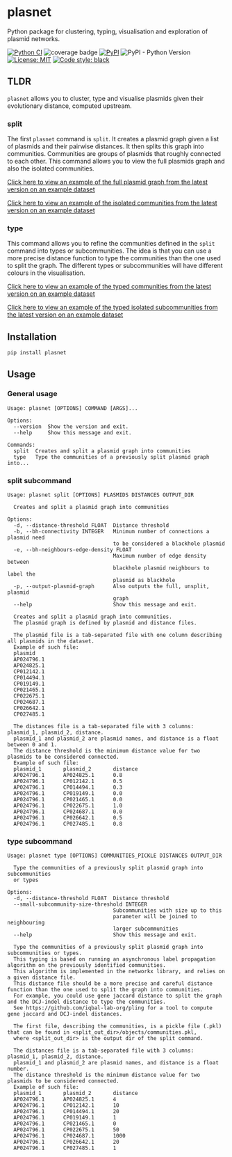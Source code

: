 # plasnet

Python package for clustering, typing, visualisation and exploration of plasmid networks.

[![Python CI](https://github.com/leoisl/plasnet/actions/workflows/ci.yaml/badge.svg)](https://github.com/leoisl/plasnet/actions/workflows/ci.yaml/badge.svg)
![coverage badge](./coverage.svg)
[![PyPI](https://img.shields.io/pypi/v/plasnet)](https://pypi.org/project/plasnet/)
![PyPI - Python Version](https://img.shields.io/pypi/pyversions/plasnet)
[![License: MIT](https://img.shields.io/badge/License-MIT-yellow.svg)](https://opensource.org/licenses/MIT)
[![Code style: black](https://img.shields.io/badge/code%20style-black-000000.svg)](https://github.com/psf/black)

## TLDR

`plasnet` allows you to cluster, type and visualise plasmids given their evolutionary distance, computed upstream.

### split

The first `plasnet` command is `split`. It creates a plasmid graph given a list of plasmids and their pairwise distances.
It then splits this graph into communities. Communities are groups of plasmids that roughly connected to each other.
This command allows you to view the full plasmids graph and also the isolated communities.

[Click here to view an example of the full plasmid graph from the latest version on an example dataset](https://leoisl.github.io/plasnet/split_out/visualisations/single_graph/single_graph.html)

[Click here to view an example of the isolated communities from the latest version on an example dataset](https://leoisl.github.io/plasnet/split_out/visualisations/communities/index.html)

### type

This command allows you to refine the communities defined in the `split` command into types or subcommunities.
The idea is that you can use a more precise distance function to type the communities than the one used to split the graph.
The different types or subcommunities will have different colours in the visualisation.

[Click here to view an example of the typed communities from the latest version on an example dataset](https://leoisl.github.io/plasnet/type_out/visualisations/communities/index.html)

[Click here to view an example of the typed isolated subcommunities from the latest version on an example dataset](https://leoisl.github.io/plasnet/type_out/visualisations/subcommunities/index.html)


## Installation

```
pip install plasnet
```

## Usage

### General usage

```
Usage: plasnet [OPTIONS] COMMAND [ARGS]...

Options:
  --version  Show the version and exit.
  --help     Show this message and exit.

Commands:
  split  Creates and split a plasmid graph into communities
  type   Type the communities of a previously split plasmid graph into...
```

### split subcommand

```
Usage: plasnet split [OPTIONS] PLASMIDS DISTANCES OUTPUT_DIR

  Creates and split a plasmid graph into communities

Options:
  -d, --distance-threshold FLOAT  Distance threshold
  -b, --bh-connectivity INTEGER   Minimum number of connections a plasmid need
                                  to be considered a blackhole plasmid
  -e, --bh-neighbours-edge-density FLOAT
                                  Maximum number of edge density between
                                  blackhole plasmid neighbours to label the
                                  plasmid as blackhole
  -p, --output-plasmid-graph      Also outputs the full, unsplit, plasmid
                                  graph
  --help                          Show this message and exit.

  Creates and split a plasmid graph into communities.
  The plasmid graph is defined by plasmid and distance files.

  The plasmid file is a tab-separated file with one column describing all plasmids in the dataset.
  Example of such file:
  plasmid
  AP024796.1
  AP024825.1
  CP012142.1
  CP014494.1
  CP019149.1
  CP021465.1
  CP022675.1
  CP024687.1
  CP026642.1
  CP027485.1

  The distances file is a tab-separated file with 3 columns: plasmid_1, plasmid_2, distance.
  plasmid_1 and plasmid_2 are plasmid names, and distance is a float between 0 and 1.
  The distance threshold is the minimum distance value for two plasmids to be considered connected.
  Example of such file:
  plasmid_1       plasmid_2       distance
  AP024796.1      AP024825.1      0.8
  AP024796.1      CP012142.1      0.5
  AP024796.1      CP014494.1      0.3
  AP024796.1      CP019149.1      0.0
  AP024796.1      CP021465.1      0.0
  AP024796.1      CP022675.1      1.0
  AP024796.1      CP024687.1      0.0
  AP024796.1      CP026642.1      0.5
  AP024796.1      CP027485.1      0.8
```

### type subcommand

```
Usage: plasnet type [OPTIONS] COMMUNITIES_PICKLE DISTANCES OUTPUT_DIR

  Type the communities of a previously split plasmid graph into subcommunities
  or types

Options:
  -d, --distance-threshold FLOAT  Distance threshold
  --small-subcommunity-size-threshold INTEGER
                                  Subcommunities with size up to this
                                  parameter will be joined to neighbouring
                                  larger subcommunities
  --help                          Show this message and exit.

  Type the communities of a previously split plasmid graph into subcommunities or types.
  This typing is based on running an asynchronous label propagation algorithm on the previously identified communities.
  This algorithm is implemented in the networkx library, and relies on a given distance file.
  This distance file should be a more precise and careful distance function than the one used to split the graph into communities.
  For example, you could use gene jaccard distance to split the graph and the DCJ-indel distance to type the communities.
  See https://github.com/iqbal-lab-org/pling for a tool to compute gene jaccard and DCJ-indel distances. 

  The first file, describing the communities, is a pickle file (.pkl) that can be found in <split_out_dir>/objects/communities.pkl,
  where <split_out_dir> is the output dir of the split command.

  The distances file is a tab-separated file with 3 columns: plasmid_1, plasmid_2, distance.
  plasmid_1 and plasmid_2 are plasmid names, and distance is a float number.
  The distance threshold is the minimum distance value for two plasmids to be considered connected.
  Example of such file:
  plasmid_1       plasmid_2       distance
  AP024796.1      AP024825.1      4
  AP024796.1      CP012142.1      10
  AP024796.1      CP014494.1      20
  AP024796.1      CP019149.1      1
  AP024796.1      CP021465.1      0
  AP024796.1      CP022675.1      50
  AP024796.1      CP024687.1      1000
  AP024796.1      CP026642.1      20
  AP024796.1      CP027485.1      1
```
